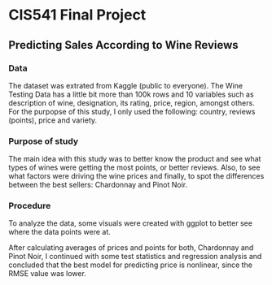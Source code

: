 # CIS541 Final Project

## Predicting Sales According to Wine Reviews

### Data

The dataset was extrated from Kaggle (public to everyone). The Wine Testing Data has a little bit more than 100k rows and 10 variables such as description of wine, designation, its rating, price, region, amongst others. For the purpopse of this study, I only used the following: country, reviews (points), price and variety.

### Purpose of study

The main idea with this study was to better know the product and see what types of wines were getting the most points, or better reviews. Also, to see what factors were driving the wine prices and finally, to spot the differences between the best sellers: Chardonnay and Pinot Noir. 

### Procedure

To analyze the data, some visuals were created with ggplot to better see where the data points were at.

After calculating averages of prices and points for both, Chardonnay and Pinot Noir, I continued with some test statistics and regression analysis and concluded that the best model for predicting price is nonlinear, since the RMSE value was lower.
